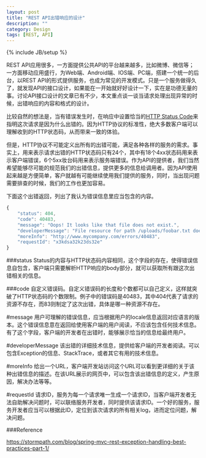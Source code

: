 ```yaml
---
layout: post
title: "REST API出错响应的设计"
description: ""
category: Design
tags: [REST, API]
---
```

{% include JB/setup %}

REST API应用很多，一方面提供公共API的平台越来越多，比如微博、微信等；一方面移动应用盛行，为Web端、Android端、IOS端、PC端，搭建一个统一的后台，以REST API的形式提供服务，也成为常见的开发模式。只是一个服务做得久了，就发现API的接口设计，如果能在一开始就好好设计一下，实在是功德无量的事。讨论API接口设计的文章已有不少，本文重点谈一谈当请求处理出现异常的时候，出错响应的内容和格式的设计。

比较自然的想法是，当有错误发生时，在响应中设置恰当的[HTTP Status Code](http://www.w3.org/Protocols/rfc2616/rfc2616-sec10.html)来指明这次请求是因为什么出错的。因为HTTP协议的标准性，绝大多数客户端可以理解收到的HTTP状态码，从而带来一致的体验。

但是，HTTP协议不可能定义出所有的出错可能，满足各种各样的服务的需求。事实上，用来表示请求出错的HTTP状态码只有24个，其中有18个4xx状态码用来表示客户端错误，6个5xx妆台码用来表示服务端错误。作为API的提供者，我们当然希望能够尽可能的规范我们的出错信息，提供更多的信息给调用者。因为API使用起来越是方便简单，客户就越有可能继续使用我们提供的服务，同时，当出现问题需要排查的时候，我们的工作也更加容易。

下面这个出错返回，列出了我认为错误信息里应当包含的内容。

``` javascript
{
    "status": 404,
    "code": 40483,
    "message": "Oops! It looks like that file does not exist.",
    "developerMessage": "File resource for path /uploads/foobar.txt does not exist.  Please wait 10 minutes until the upload batch completes before checking again.",
    "moreInfo": "http://www.mycompany.com/errors/40483",
    "requestId": "x3kdsa32k23ds32e"
}
```

###status
Status的内容与HTTP状态码内容相同，这个字段的存在，使得错误信息自包含，客户端只需要解析HTTP响应的body部分，就可以获取所有跟这次出错相关的信息。

###code
自定义错误码。自定义错误码的长度和个数都可以自己定义，这样就突破了HTTP状态码的个数限制。例子中的错误码是40483，其中404代表了请求的资源不存在，而83则制定了这次出错，具体是哪一种资源不存在。

#message
用户可理解的错误信息，应当根据用户的locale信息返回对应语言的版本。这个错误信息意在返回给使用客户端的用户阅读，不应该包含任何技术信息。有了这个字段，客户端的开发者在出错时，能够展示恰当的信息给最终用户。

#developerMessage
该出错的详细技术信息，提供给客户端的开发者阅读。可以包含Exception的信息、StackTrace，或者其它有用的技术信息。

#moreInfo
给出一个URL，客户端开发站访问这个URL可以看到更详细的关于该种出错信息的描述。在该URL展示的网页中，可以包含该出错信息的定义，产生原因，解决办法等等。

#requestId
请求ID，服务为每一个请求唯一生成一个请求ID，当客户端开发者无法自助解决问题时，可以联络服务开发者，同时提供该请求ID。一个好的服务，服务开发者应当可以根据此ID，定位到该次请求的所有相关log，进而定位问题，解决问题。


###Reference

https://stormpath.com/blog/spring-mvc-rest-exception-handling-best-practices-part-1/
